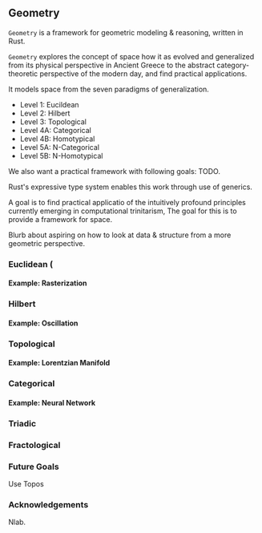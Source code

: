 ## Geometry

`Geometry` is a framework for geometric modeling & reasoning, written in Rust.

`Geometry` explores the concept of space how it as evolved and generalized from its physical perspective in Ancient Greece to the abstract category-theoretic perspective of the modern day, and find practical applications.

It models space from the seven paradigms of generalization.
* Level 1: Eucildean
* Level 2: Hilbert
* Level 3: Topological
* Level 4A: Categorical
* Level 4B: Homotypical
* Level 5A: N-Categorical
* Level 5B: N-Homotypical

We also want a practical framework with following goals: TODO.

Rust's expressive type system enables this work through use of generics.

A goal is to find practical applicatio of the intuitively profound principles currently emerging in computational trinitarism, The goal for this is to provide a framework for space.

Blurb about aspiring on how to look at data & structure from a more geometric perspective.

### Euclidean (

#### Example: Rasterization

### Hilbert

#### Example: Oscillation

### Topological

#### Example: Lorentzian Manifold

### Categorical

#### Example: Neural Network

### Triadic

### Fractological

### Future Goals

Use Topos

### Acknowledgements

Nlab.
